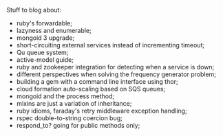 Stuff to blog about:

* ruby's forwardable;
* lazyness and enumerable;
* mongoid 3 upgrade;
* short-circuiting external services instead of incrementing timeout;
* Qu queue system;
* active-model guide;
* ruby and zookeeper integration for detecting when a service is down;
* different perspectives when solving the frequency generator problem;
* building a gem with a command line interface using thor;
* cloud formation auto-scaling based on SQS queues;
* mongoid and the process method;
* mixins are just a variation of inheritance;
* ruby idioms, faraday's retry middleware exception handling;
* rspec double-to-string coercion bug;
* respond_to? going for public methods only;